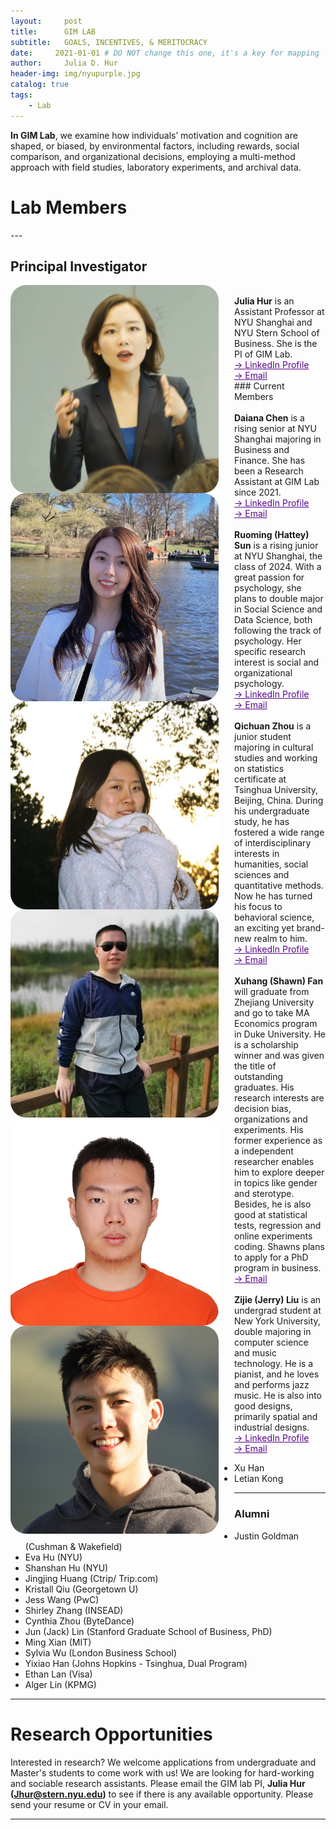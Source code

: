 ```yaml
---
layout:     post
title:      GIM LAB
subtitle:   GOALS, INCENTIVES, & MERITOCRACY
date:     2021-01-01 # DO NOT change this one, it's a key for mapping 
author:     Julia D. Hur
header-img: img/nyupurple.jpg
catalog: true
tags:
    - Lab
---
```

<t style="text-align:justify;"><b>In GIM Lab</b>, we examine how individuals’ motivation and cognition are shaped, or biased, by environmental factors, including rewards, social comparison, and organizational decisions, employing a multi-method approach with field studies, laboratory experiments, and archival data.</t>
<h1>Lab Members</h1>
---
<h2>Principal Investigator</h2>
<div class="row">
    <img src="/img/jhur.png" width="333px" height="333px" style="border-radius:25px;float:left;margin-right: 25px">
    <br>
    <t><b>Julia Hur</b> is an Assistant Professor at NYU Shanghai and NYU Stern School of Business. She is the PI of GIM Lab.</t>
    <br>
    <a style="color:#57068c" href="https://www.linkedin.com/in/juliadhur/" target="_blank"> &#8594; LinkedIn Profile </a>
    <br>
    <a style="color:#57068c" href="mailto: jhur@stern.nyu.edu"> &#8594; Email </a>
</div>
<!-- add this section for Lab manager. -->
<!-- <h2 align="left-top">Lab Manager</h2>
<div class="row">
    <img src="/img/test.png" width="333px" height="333px" style="border-radius:25px;float:left;;margin-right: 25px">
    <br>
    <t><b>Hattey Ruoming Sun</b> is an incoming PhD Student at Stanford Graduate Business School. He is the current lab manager of GIM Lab.</t>
    <br>
    <a style="color:#57068c" href="https://www.linkedin.com/in/jun-lin-5a9131181/" target="_blank"> &#8594; LinkedIn Profile </a>
    <br>
    <a style="color:#57068c" href="mailto: junjtlin@gmail.com"> &#8594; Email </a>
</div>
-->
<div class="row">
    </div>
### Current Members
<div class="row">
    <img src="/img/daiana.JPG" width="333px" height="333px" style="border-radius:25px;float:left;;margin-right: 25px">
    <br>
    <t><b>Daiana Chen</b> is a rising senior at NYU Shanghai majoring in Business and Finance. She has been a Research Assistant at GIM Lab since 2021.</t>
    <br>
    <a style="color:#57068c" href="https://www.linkedin.com/in/daiana-chen-3633131b9" target="_blank"> &#8594; LinkedIn Profile </a>
    <br>
    <a style="color:#57068c" href="mailto: daiana.chen@nyu.edu"> &#8594; Email </a>
</div>

<div class="row">
    <img src="/img/hattey.jpeg" width="333px" height="333px" style="border-radius:25px;float:left;;margin-right: 25px">
    <br>
    <t><b>Ruoming (Hattey) Sun</b> is a rising junior at NYU Shanghai, the class of 2024. With a great passion for psychology, she plans to double major in Social Science and Data Science, both following the track of psychology. Her specific research interest is social and organizational psychology.</t>
    <br>
    <a style="color:#57068c" href="https://www.linkedin.com/in/ruoming-sun-2239911ba" target="_blank"> &#8594; LinkedIn Profile </a>
    <br>
    <a style="color:#57068c" href="mailto: rs7113@nyu.edu"> &#8594; Email </a>
</div>

<div class="row">
    <img src="/img/qichuan.jpg" width="333px" height="333px" style="border-radius:25px;float:left;;margin-right: 25px">
    <br>
    <t><b>Qichuan Zhou</b> is a junior student majoring in cultural studies and working on statistics certificate at Tsinghua University, Beijing, China. During his undergraduate study, he has fostered a wide range of interdisciplinary interests in humanities, social sciences and quantitative methods. Now he has turned his focus to behavioral science, an exciting yet brand-new realm to him.</t>
    <br>
    <a style="color:#57068c" href="https://www.linkedin.com/in/%E7%90%AA%E5%B7%9D-%E5%91%A8-851910224" target="_blank"> &#8594; LinkedIn Profile </a>
    <br>
    <a style="color:#57068c" href="mailto: zqc19@mails.tsinghua.edu.cn"> &#8594; Email </a>
</div>

<div class="row">
    <img src="/img/xuhang.jpg" width="333px" height="333px" style="border-radius:25px;float:left;;margin-right: 25px">
    <br>
    <t><b>Xuhang (Shawn) Fan</b> will graduate from Zhejiang University and go to take MA Economics program in Duke University. He is a scholarship winner and was given the title of outstanding graduates. His research interests are decision bias, organizations and experiments. His former experience as a independent researcher enables him to explore deeper in topics like gender and sterotype. Besides, he is also good at statistical tests, regression and online experiments coding. Shawns plans to apply for a PhD program in business.
</t>
    <br>
    <a style="color:#57068c" href="mailto: fanxuhang2021@163.com"> &#8594; Email </a>
</div>

<div class="row">
    <img src="/img/jerry.jpg" width="333px" height="333px" style="border-radius:25px;float:left;;margin-right: 25px">
    <br>
    <t><b>Zijie (Jerry) Liu</b> is an undergrad student at New York University, double majoring in computer science and music technology. He is a pianist, and he loves and performs jazz music. He is also into good designs, primarily spatial and industrial designs.</t>
    <br>
    <a style="color:#57068c" href="https://www.linkedin.com/in/zijie-liu-4a58861a9/" target="_blank"> &#8594; LinkedIn Profile </a>
    <br>
    <a style="color:#57068c" href="mailto: zl2527@nyu.edu"> &#8594; Email </a>
</div>

* Xu Han
* Letian Kong


---

### Alumni
* Justin Goldman (Cushman & Wakefield)
* Eva Hu (NYU)
* Shanshan Hu (NYU)
* Jingjing Huang (Ctrip/ Trip.com)
* Kristall Qiu (Georgetown U)
* Jess Wang (PwC)
* Shirley Zhang (INSEAD)
* Cynthia Zhou (ByteDance)
* Jun (Jack) Lin (Stanford Graduate School of Business, PhD)
* Ming Xian (MIT)
* Sylvia Wu (London Business School)
* Yixiao Han (Johns Hopkins - Tsinghua, Dual Program)
* Ethan Lan (Visa)
* Alger Lin (KPMG)

---
# Research Opportunities
<t align="justify">Interested in research? We welcome applications from undergraduate and Master's students to come work with us! We are looking for hard-working and sociable research assistants. Please email the GIM lab PI, <b>Julia Hur (Jhur@stern.nyu.edu)</b> to see if there is any available opportunity. Please send your resume or CV in your email.</t>

---
